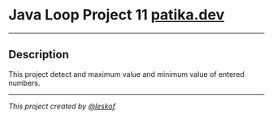 # Java Loop Project 11 [patika.dev](https://app.patika.dev/courses/java101/odev-min-max)
___

## Description 

This project detect and maximum value and minimum value of entered numbers.

___
_This project created by [@leskof](https://github.com/leskof)_